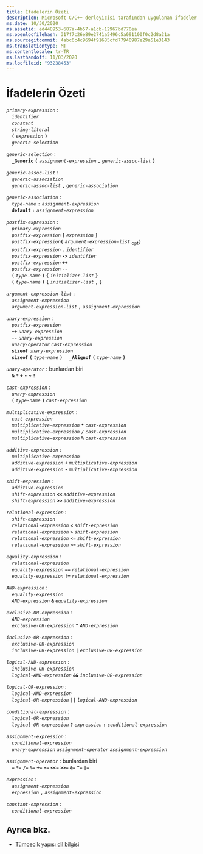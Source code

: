 ```yaml
---
title: İfadelerin Özeti
description: Microsoft C/C++ derleyicisi tarafından uygulanan ifadeler için standart C dilbilgisi hakkında bilgi edinin.
ms.date: 10/30/2020
ms.assetid: ed448953-687a-4b57-a1cb-12967bd770ea
ms.openlocfilehash: 317f7c26e89e2741a5496c5a091100f0c2d8a21a
ms.sourcegitcommit: 4abc6c4c9694f91685cfd77940987e29a51e3143
ms.translationtype: MT
ms.contentlocale: tr-TR
ms.lasthandoff: 11/03/2020
ms.locfileid: "93238453"
---
```

# <a name="summary-of-expressions"></a>İfadelerin Özeti

*`primary-expression`* :\
&emsp;*`identifier`*\
&emsp;*`constant`*\
&emsp;*`string-literal`*\
&emsp;**`(`** *`expression`* **`)`**\
&emsp;*`generic-selection`*

*`generic-selection`* :\
&emsp;**`_Generic`** **`(`** *`assignment-expression`* **`,`** *`generic-assoc-list`* **`)`**

*`generic-assoc-list`* :\
&emsp;*`generic-association`*\
&emsp;*`generic-assoc-list`* **`,`** *`generic-association`*

*`generic-association`* :\
&emsp;*`type-name`* **`:`** *`assignment-expression`*\
&emsp;**`default`** **`:`** *`assignment-expression`*

*`postfix-expression`* :\
&emsp;*`primary-expression`*\
&emsp;*`postfix-expression`* **`[`** *`expression`* **`]`**\
&emsp;*`postfix-expression`***`(`** *`argument-expression-list`* <sub>opt</sub>**`)`**\
&emsp;*`postfix-expression`* **`.`** *`identifier`*\
&emsp;*`postfix-expression`* **`->`** *`identifier`*\
&emsp;*`postfix-expression`* **`++`**\
&emsp;*`postfix-expression`* **`--`**\
&emsp;**`(`** *`type-name`* **`)`** **`{`** *`initializer-list`* **`}`**\
&emsp;**`(`** *`type-name`* **`)`** **`{`** *`initializer-list`* **`,`** **`}`**

*`argument-expression-list`* :\
&emsp;*`assignment-expression`*\
&emsp;*`argument-expression-list`* **`,`** *`assignment-expression`*

*`unary-expression`* :\
&emsp;*`postfix-expression`*\
&emsp;**`++`** *`unary-expression`*\
&emsp;**`--`** *`unary-expression`*\
&emsp;*`unary-operator`* *`cast-expression`*\
&emsp;**`sizeof`** *`unary-expression`*\
&emsp;**`sizeof`** **`(`** *`type-name`* **`)`** &emsp;**`_Alignof`** **`(`** *`type-name`* **`)`**

*`unary-operator`* : bunlardan biri \
&emsp;**`&`** **`*`** **`+`** **`-`** **`~`** **`!`**

*`cast-expression`* :\
&emsp;*`unary-expression`*\
&emsp;**`(`** *`type-name`* **`)`** *`cast-expression`*

*`multiplicative-expression`* :\
&emsp;*`cast-expression`*\
&emsp;*`multiplicative-expression`* **`*`** *`cast-expression`*\
&emsp;*`multiplicative-expression`* **`/`** *`cast-expression`*\
&emsp;*`multiplicative-expression`* **`%`** *`cast-expression`*

*`additive-expression`* :\
&emsp;*`multiplicative-expression`*\
&emsp;*`additive-expression`* **`+`** *`multiplicative-expression`*\
&emsp;*`additive-expression`* **`-`** *`multiplicative-expression`*

*`shift-expression`* :\
&emsp;*`additive-expression`*\
&emsp;*`shift-expression`* **`<<`** *`additive-expression`*\
&emsp;*`shift-expression`* **`>>`** *`additive-expression`*

*`relational-expression`* :\
&emsp;*`shift-expression`*\
&emsp;*`relational-expression`* **`<`** *`shift-expression`*\
&emsp;*`relational-expression`* **`>`** *`shift-expression`*\
&emsp;*`relational-expression`* **`<=`** *`shift-expression`*\
&emsp;*`relational-expression`* **`>=`** *`shift-expression`*

*`equality-expression`* :\
&emsp;*`relational-expression`*\
&emsp;*`equality-expression`* **`==`** *`relational-expression`*\
&emsp;*`equality-expression`* **`!=`** *`relational-expression`*

*`AND-expression`* :\
&emsp;*`equality-expression`*\
&emsp;*`AND-expression`* **`&`** *`equality-expression`*

*`exclusive-OR-expression`* :\
&emsp;*`AND-expression`*\
&emsp;*`exclusive-OR-expression`* **`^`** *`AND-expression`*

*`inclusive-OR-expression`* :\
&emsp;*`exclusive-OR-expression`*\
&emsp;*`inclusive-OR-expression`* **`|`** *`exclusive-OR-expression`*

*`logical-AND-expression`* :\
&emsp;*`inclusive-OR-expression`*\
&emsp;*`logical-AND-expression`* **`&&`** *`inclusive-OR-expression`*

*`logical-OR-expression`* :\
&emsp;*`logical-AND-expression`*\
&emsp;*`logical-OR-expression`* **`||`** *`logical-AND-expression`*

*`conditional-expression`* :\
&emsp;*`logical-OR-expression`*\
&emsp;*`logical-OR-expression`* **`?`** *`expression`* **`:`** *`conditional-expression`*

*`assignment-expression`* :\
&emsp;*`conditional-expression`*\
&emsp;*`unary-expression`* *`assignment-operator`* *`assignment-expression`*

*`assignment-operator`* : bunlardan biri \
&emsp;**`=`** **`*=`** **`/=`** **`%=`** **`+=`** **`-=`** **`<<=`** **`>>=`** **`&=`** **`^=`** **`|=`**

*`expression`* :\
&emsp;*`assignment-expression`*\
&emsp;*`expression`* **`,`** *`assignment-expression`*

*`constant-expression`* :\
&emsp;*`conditional-expression`*

## <a name="see-also"></a>Ayrıca bkz.

- [Tümcecik yapısı dil bilgisi](../c-language/phrase-structure-grammar.md)

